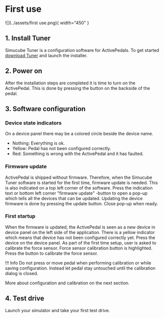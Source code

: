 # First use

![](../assets/first use.png){ width="450" }

## 1. Install Tuner

Simucube Tuner is a configuration software for ActivePedals. To get started [download Tuner](../../Tuner/Download.md) and launch the installer.

## 2. Power on

After the installation steps are completed it is time to turn on the ActivePedal. This is done by pressing the button on the backside of the pedal.

## 3. Software configuration

### Device state indicators

On a device panel there may be a colored circle beside the device name. 

- Nothing: Everything is ok.
- Yellow: Pedal has not been configured correctly.
- Red: Something is wrong with the ActivePedal and it has faulted.

### Firmware update

ActivePedal is shipped without firmware. Therefore, when the Simucube Tuner software is started for the first time, firmware update is needed. This is also indicated on a top left corner of the software. Press the indication text or bottom left corner "firmware update" -button to open a pop-up which tells all the devices that can be updated. Updating the device firmware is done by pressing the update button. Close pop-up when ready.

### First startup

When the firmware is updated, the ActivePedal is seen as a new device in device panel on the left side of the application. There is a yellow indicator which means that device has not been configured correctly yet. Press the device on the device panel.
As part of the first time setup, user is asked to calibrate the force sensor. Force sensor calibration button is highlighted. Press the button to calibrate the force sensor.

!!! Info
    Do not press or move pedal when performing calibration or while saving configuration. Instead let pedal stay untouched until the calibration dialog is closed.

More about configuration and calibration on the next section.

## 4. Test drive

Launch your simulator and take your first test drive.